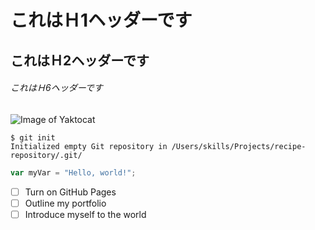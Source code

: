 # これはＨ1ヘッダーです
## これはＨ2ヘッダーです
###### これはＨ6ヘッダーです

![Image of Yaktocat](https://octodex.github.com/images/yaktocat.png)

```
$ git init
Initialized empty Git repository in /Users/skills/Projects/recipe-repository/.git/
```

``` javascript
var myVar = "Hello, world!";
```

- [ ] Turn on GitHub Pages
- [ ] Outline my portfolio
- [ ] Introduce myself to the world
